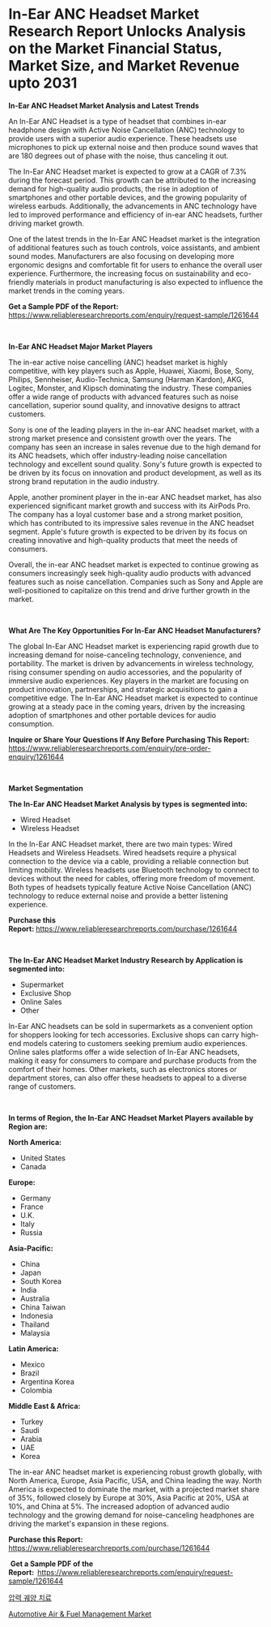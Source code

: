 <p><h1>In-Ear ANC Headset Market Research Report Unlocks Analysis on the Market Financial Status, Market Size, and Market Revenue upto 2031</h1></p><p><strong>In-Ear ANC Headset Market Analysis and Latest Trends</strong></p>
<p><p>An In-Ear ANC Headset is a type of headset that combines in-ear headphone design with Active Noise Cancellation (ANC) technology to provide users with a superior audio experience. These headsets use microphones to pick up external noise and then produce sound waves that are 180 degrees out of phase with the noise, thus canceling it out.</p><p>The In-Ear ANC Headset market is expected to grow at a CAGR of 7.3% during the forecast period. This growth can be attributed to the increasing demand for high-quality audio products, the rise in adoption of smartphones and other portable devices, and the growing popularity of wireless earbuds. Additionally, the advancements in ANC technology have led to improved performance and efficiency of in-ear ANC headsets, further driving market growth.</p><p>One of the latest trends in the In-Ear ANC Headset market is the integration of additional features such as touch controls, voice assistants, and ambient sound modes. Manufacturers are also focusing on developing more ergonomic designs and comfortable fit for users to enhance the overall user experience. Furthermore, the increasing focus on sustainability and eco-friendly materials in product manufacturing is also expected to influence the market trends in the coming years.</p></p>
<p><strong>Get a Sample PDF of the Report:&nbsp;</strong> <a href="https://www.reliableresearchreports.com/enquiry/request-sample/1261644">https://www.reliableresearchreports.com/enquiry/request-sample/1261644</a></p>
<p>&nbsp;</p>
<p><strong>In-Ear ANC Headset Major Market Players</strong></p>
<p><p>The in-ear active noise cancelling (ANC) headset market is highly competitive, with key players such as Apple, Huawei, Xiaomi, Bose, Sony, Philips, Sennheiser, Audio-Technica, Samsung (Harman Kardon), AKG, Logitec, Monster, and Klipsch dominating the industry. These companies offer a wide range of products with advanced features such as noise cancellation, superior sound quality, and innovative designs to attract customers.</p><p>Sony is one of the leading players in the in-ear ANC headset market, with a strong market presence and consistent growth over the years. The company has seen an increase in sales revenue due to the high demand for its ANC headsets, which offer industry-leading noise cancellation technology and excellent sound quality. Sony's future growth is expected to be driven by its focus on innovation and product development, as well as its strong brand reputation in the audio industry.</p><p>Apple, another prominent player in the in-ear ANC headset market, has also experienced significant market growth and success with its AirPods Pro. The company has a loyal customer base and a strong market position, which has contributed to its impressive sales revenue in the ANC headset segment. Apple's future growth is expected to be driven by its focus on creating innovative and high-quality products that meet the needs of consumers.</p><p>Overall, the in-ear ANC headset market is expected to continue growing as consumers increasingly seek high-quality audio products with advanced features such as noise cancellation. Companies such as Sony and Apple are well-positioned to capitalize on this trend and drive further growth in the market.</p></p>
<p>&nbsp;</p>
<p><strong>What Are The Key Opportunities For In-Ear ANC Headset Manufacturers?</strong></p>
<p><p>The global In-Ear ANC Headset market is experiencing rapid growth due to increasing demand for noise-canceling technology, convenience, and portability. The market is driven by advancements in wireless technology, rising consumer spending on audio accessories, and the popularity of immersive audio experiences. Key players in the market are focusing on product innovation, partnerships, and strategic acquisitions to gain a competitive edge. The In-Ear ANC Headset market is expected to continue growing at a steady pace in the coming years, driven by the increasing adoption of smartphones and other portable devices for audio consumption.</p></p>
<p><strong>Inquire or Share Your Questions If Any Before Purchasing This Report:</strong> <a href="https://www.reliableresearchreports.com/enquiry/pre-order-enquiry/1261644">https://www.reliableresearchreports.com/enquiry/pre-order-enquiry/1261644</a></p>
<p>&nbsp;</p>
<p><strong>Market Segmentation</strong></p>
<p><strong>The In-Ear ANC Headset Market Analysis by types is segmented into:</strong></p>
<p><ul><li>Wired Headset</li><li>Wireless Headset</li></ul></p>
<p><p>In the In-Ear ANC Headset market, there are two main types: Wired Headsets and Wireless Headsets. Wired headsets require a physical connection to the device via a cable, providing a reliable connection but limiting mobility. Wireless headsets use Bluetooth technology to connect to devices without the need for cables, offering more freedom of movement. Both types of headsets typically feature Active Noise Cancellation (ANC) technology to reduce external noise and provide a better listening experience.</p></p>
<p><strong>Purchase this Report:&nbsp;</strong><a href="https://www.reliableresearchreports.com/purchase/1261644">https://www.reliableresearchreports.com/purchase/1261644</a></p>
<p>&nbsp;</p>
<p><strong>The In-Ear ANC Headset Market Industry Research by Application is segmented into:</strong></p>
<p><ul><li>Supermarket</li><li>Exclusive Shop</li><li>Online Sales</li><li>Other</li></ul></p>
<p><p>In-Ear ANC headsets can be sold in supermarkets as a convenient option for shoppers looking for tech accessories. Exclusive shops can carry high-end models catering to customers seeking premium audio experiences. Online sales platforms offer a wide selection of In-Ear ANC headsets, making it easy for consumers to compare and purchase products from the comfort of their homes. Other markets, such as electronics stores or department stores, can also offer these headsets to appeal to a diverse range of customers.</p></p>
<p>&nbsp;</p>
<p><strong>In terms of Region, the In-Ear ANC Headset Market Players available by Region are:</strong></p>
<p>
    <p> <strong> North America: </strong>
        <ul>
            <li>United States</li>
            <li>Canada</li>
        </ul>
        </p> 
    <p> <strong> Europe: </strong>
        <ul>
            <li>Germany</li>
            <li>France</li>
            <li>U.K.</li>
            <li>Italy</li>
            <li>Russia</li>
        </ul>
        </p> 
    <p> <strong> Asia-Pacific: </strong>
        <ul>
            <li>China</li>
            <li>Japan</li>
            <li>South Korea</li>
            <li>India</li>
            <li>Australia</li>
            <li>China Taiwan</li>
            <li>Indonesia</li>
            <li>Thailand</li>
            <li>Malaysia</li>
        </ul>
        </p> 
    <p> <strong> Latin America: </strong>
        <ul>
            <li>Mexico</li>
            <li>Brazil</li>
            <li>Argentina Korea</li>
            <li>Colombia</li>
        </ul>
        </p> 
    <p> <strong> Middle East & Africa: </strong>
        <ul>
            <li>Turkey</li>
            <li>Saudi</li>
            <li>Arabia</li>
            <li>UAE</li>
            <li>Korea</li>
        </ul>
    </p>
    </p>
<p><p>The in-ear ANC headset market is experiencing robust growth globally, with North America, Europe, Asia Pacific, USA, and China leading the way. North America is expected to dominate the market, with a projected market share of 35%, followed closely by Europe at 30%, Asia Pacific at 20%, USA at 10%, and China at 5%. The increased adoption of advanced audio technology and the growing demand for noise-canceling headphones are driving the market's expansion in these regions.</p></p>
<p><strong>Purchase this Report: </strong><a href="https://www.reliableresearchreports.com/purchase/1261644">https://www.reliableresearchreports.com/purchase/1261644</a></p>
<p>&nbsp;<strong>Get a Sample PDF of the Report:&nbsp;&nbsp;</strong><a href="https://www.reliableresearchreports.com/enquiry/request-sample/1261644">https://www.reliableresearchreports.com/enquiry/request-sample/1261644</a></p>
<p><strong></strong></p>
<p><p><a href="https://github.com/KellyLyncyh543964/Market-Research-Report-List-1/blob/main/42272525931.md">압력 궤양 치료</a></p><p><a href="https://gamy-alyssum-396.notion.site/Automotive-Air-Fuel-Management-Market-Provides-a-Comprehensive-Analysis-Including-a-Macro-Overview-ab7e49e615964760b4ccac67e59c1238">Automotive Air & Fuel Management Market</a></p></p>